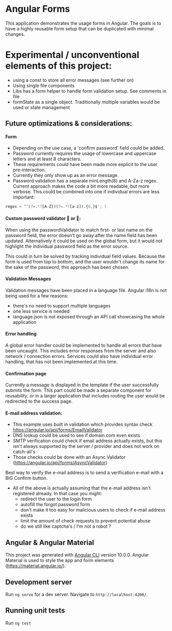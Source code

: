 # Angular Forms 
This application demonstrates the usage forms in Angular. 
The goals is to have a highly reusable form setup that can be duplicated with minimal changes.


# Experimental / unconventional elements of this project: 
- using a const to store all error messages (see further on)
- Using single file components
- Libs has a form helper to handle form validation setup. See comments in file
- formState as a single object. Traditionally multiple variables would be used or state management


## Future optimizations & considerations:

#### Form
- Depending on the use case, a 'confirm password' field could be added.
- Password currently requires the usage of lowercase and uppercase letters and at least 8 characters. 
- These requirements could have been made more explicit to the user pre-interaction.
- Currently they only show up as an error message.
- Password validation has a separate minLength(8) and A-Za-z regex.
 Current approach makes the code a bit more readable, but more verbose. 
 This could be combined into one if individual errors are less important:
 ```javascript
 regex = ‘^(?=.*?[A-Z])(?=.*?[a-z]).{8,}$'; )
 ```

#### Custom password validator 🐔 or 🥚: 
When using the passwordValidator to match first- or last name on the password field, 
the error doesn't go away after the name field has been updated. 
Alternatively it could be used on the global form, but it would not highlight 
the individual password field as the error source. 

This could in turn be solved by tracking individual field values. 
Because the form is used from top to bottom, and the user wouldn't change its name 
for the sake of the password, this approach has been chosen. 


#### Validation Messages
Validation messages have been placed in a language file. 
Angular i18n is not being used for a few reasons:
- there's no need to support multiple languages
- one less service is needed 
- language.json is not exposed through an API call showcasing the whole application


#### Error handling 
A global error handler could be implemented to handle all errors that have been uncaught. 
This includes error responses from the server and also network / connection errors.
Services could also have individual error handling, that has not been implemented at this time.


#### Confirmation page
Currently a message is displayed in the template if the user successfully submits the form. 
This part could be made a separate component for reusability, or in a larger application 
that includes routing the user would be redirected to the success page. 


#### E-mail address validation:
- This example uses built in validation which provides syntax check https://angular.io/api/forms/EmailValidator
- DNS lookup could be used to see if domain.com even exists
- SMTP verification could check if email address actually exists,
  but this isn't always supported by the server / provider and does not work on catch-all's
- Those checks could be done with an Async Validator (https://angular.io/api/forms/AsyncValidator)

Best way to verify the e-mail address is to send a verification e-mail with a BIG Confirm button.

- All of the above is actually assuming that the e-mail address isn't registered already. In that case you might:
  - redirect the user to the login form
  - autofill the forgot password form
  - don't make it too easy for malicious users to check if e-mail address exists
  - limit the amount of check requests to prevent potential abuse
  - do we still like captcha's / I'm not a robot ?


## Angular & Angular Material 
This project was generated with [Angular CLI](https://github.com/angular/angular-cli) version 10.0.0.
Angular Material is used to style the app and form elements (https://material.angular.io/).

## Development server
Run `ng serve` for a dev server. Navigate to `http://localhost:4200/`.

## Running unit tests
Run `ng test` 
